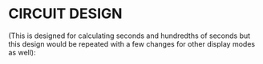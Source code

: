 # CIRCUIT DESIGN 
(This is designed for calculating seconds and hundredths of seconds but this design would be repeated with a few changes for other display modes as well):
